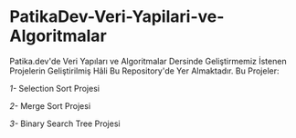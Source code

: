 # PatikaDev-Veri-Yapilari-ve-Algoritmalar


Patika.dev'de Veri Yapıları ve Algoritmalar Dersinde Geliştirmemiz İstenen Projelerin Geliştirilmiş Hâli Bu Repository'de Yer Almaktadır. Bu Projeler:


*1-* Selection Sort Projesi

*2-* Merge Sort Projesi

*3-* Binary Search Tree Projesi


